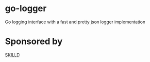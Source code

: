 # go-logger
Go logging interface with a fast and pretty json logger implementation
# Sponsored by
[SKILLD](skilld.cloud)
